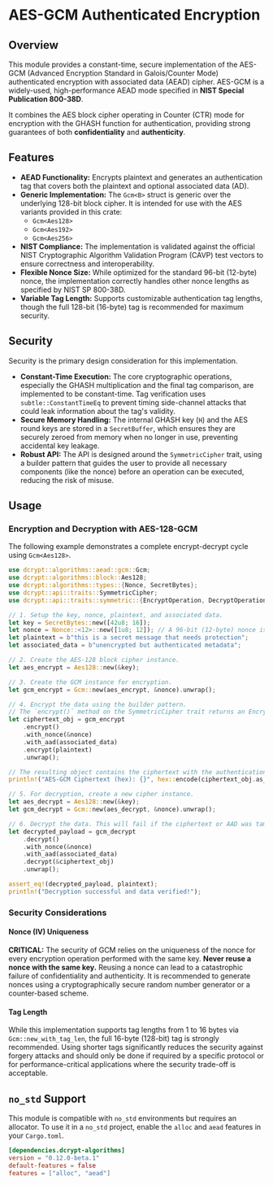 # AES-GCM Authenticated Encryption

## Overview

This module provides a constant-time, secure implementation of the AES-GCM (Advanced Encryption Standard in Galois/Counter Mode) authenticated encryption with associated data (AEAD) cipher. AES-GCM is a widely-used, high-performance AEAD mode specified in **NIST Special Publication 800-38D**.

It combines the AES block cipher operating in Counter (CTR) mode for encryption with the GHASH function for authentication, providing strong guarantees of both **confidentiality** and **authenticity**.

## Features

*   **AEAD Functionality:** Encrypts plaintext and generates an authentication tag that covers both the plaintext and optional associated data (AD).
*   **Generic Implementation:** The `Gcm<B>` struct is generic over the underlying 128-bit block cipher. It is intended for use with the AES variants provided in this crate:
    *   `Gcm<Aes128>`
    *   `Gcm<Aes192>`
    *   `Gcm<Aes256>`
*   **NIST Compliance:** The implementation is validated against the official NIST Cryptographic Algorithm Validation Program (CAVP) test vectors to ensure correctness and interoperability.
*   **Flexible Nonce Size:** While optimized for the standard 96-bit (12-byte) nonce, the implementation correctly handles other nonce lengths as specified by NIST SP 800-38D.
*   **Variable Tag Length:** Supports customizable authentication tag lengths, though the full 128-bit (16-byte) tag is recommended for maximum security.

## Security

Security is the primary design consideration for this implementation.

*   **Constant-Time Execution:** The core cryptographic operations, especially the GHASH multiplication and the final tag comparison, are implemented to be constant-time. Tag verification uses `subtle::ConstantTimeEq` to prevent timing side-channel attacks that could leak information about the tag's validity.
*   **Secure Memory Handling:** The internal GHASH key (`H`) and the AES round keys are stored in a `SecretBuffer`, which ensures they are securely zeroed from memory when no longer in use, preventing accidental key leakage.
*   **Robust API:** The API is designed around the `SymmetricCipher` trait, using a builder pattern that guides the user to provide all necessary components (like the nonce) before an operation can be executed, reducing the risk of misuse.

## Usage

### Encryption and Decryption with AES-128-GCM

The following example demonstrates a complete encrypt-decrypt cycle using `Gcm<Aes128>`.

```rust
use dcrypt::algorithms::aead::gcm::Gcm;
use dcrypt::algorithms::block::Aes128;
use dcrypt::algorithms::types::{Nonce, SecretBytes};
use dcrypt::api::traits::SymmetricCipher;
use dcrypt::api::traits::symmetric::{EncryptOperation, DecryptOperation};

// 1. Setup the key, nonce, plaintext, and associated data.
let key = SecretBytes::new([42u8; 16]);
let nonce = Nonce::<12>::new([1u8; 12]); // A 96-bit (12-byte) nonce is standard.
let plaintext = b"this is a secret message that needs protection";
let associated_data = b"unencrypted but authenticated metadata";

// 2. Create the AES-128 block cipher instance.
let aes_encrypt = Aes128::new(&key);

// 3. Create the GCM instance for encryption.
let gcm_encrypt = Gcm::new(aes_encrypt, &nonce).unwrap();

// 4. Encrypt the data using the builder pattern.
// The `encrypt()` method on the SymmetricCipher trait returns an EncryptOperation builder.
let ciphertext_obj = gcm_encrypt
    .encrypt()
    .with_nonce(&nonce)
    .with_aad(associated_data)
    .encrypt(plaintext)
    .unwrap();

// The resulting object contains the ciphertext with the authentication tag appended.
println!("AES-GCM Ciphertext (hex): {}", hex::encode(ciphertext_obj.as_ref()));

// 5. For decryption, create a new cipher instance.
let aes_decrypt = Aes128::new(&key);
let gcm_decrypt = Gcm::new(aes_decrypt, &nonce).unwrap();

// 6. Decrypt the data. This will fail if the ciphertext or AAD was tampered with.
let decrypted_payload = gcm_decrypt
    .decrypt()
    .with_nonce(&nonce)
    .with_aad(associated_data)
    .decrypt(&ciphertext_obj)
    .unwrap();

assert_eq!(decrypted_payload, plaintext);
println!("Decryption successful and data verified!");
```

### Security Considerations

#### Nonce (IV) Uniqueness

**CRITICAL:** The security of GCM relies on the uniqueness of the nonce for every encryption operation performed with the same key. **Never reuse a nonce with the same key.** Reusing a nonce can lead to a catastrophic failure of confidentiality and authenticity. It is recommended to generate nonces using a cryptographically secure random number generator or a counter-based scheme.

#### Tag Length

While this implementation supports tag lengths from 1 to 16 bytes via `Gcm::new_with_tag_len`, the full 16-byte (128-bit) tag is strongly recommended. Using shorter tags significantly reduces the security against forgery attacks and should only be done if required by a specific protocol or for performance-critical applications where the security trade-off is acceptable.

## `no_std` Support

This module is compatible with `no_std` environments but requires an allocator. To use it in a `no_std` project, enable the `alloc` and `aead` features in your `Cargo.toml`.

```toml
[dependencies.dcrypt-algorithms]
version = "0.12.0-beta.1"
default-features = false
features = ["alloc", "aead"]
```